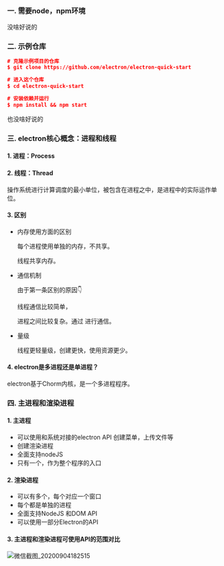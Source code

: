 ### 一. 需要node，npm环境

没啥好说的

### 二. 示例仓库

```json
# 克隆示例项目的仓库
$ git clone https://github.com/electron/electron-quick-start

# 进入这个仓库
$ cd electron-quick-start

# 安装依赖并运行
$ npm install && npm start
```

也没啥好说的

### 三. electron核心概念：进程和线程

#### 1. 进程：Process

#### 2. 线程：Thread

操作系统进行计算调度的最小单位，被包含在进程之中，是进程中的实际运作单位。

#### 3. 区别

- 内存使用方面的区别

  每个进程使用单独的内存，不共享。

  线程共享内存。

- 通信机制

  由于第一条区别的原因👇

  线程通信比较简单，

  进程之间比较复杂。通过  进行通信。

- 量级

  线程更轻量级，创建更快，使用资源更少。

#### 4. electron是多进程还是单进程？

electron基于Chorm内核，是一个多进程程序。

### 四. 主进程和渲染进程

#### 1. 主进程

- 可以使用和系统对接的electron API 创建菜单，上传文件等
- 创建渲染进程
- 全面支持nodeJS
- 只有一个，作为整个程序的入口

#### 2. 渲染进程

- 可以有多个，每个对应一个窗口
- 每个都是单独的进程
- 全面支持NodeJS 和DOM API
- 可以使用一部分Electron的API

#### 3. 主进程和渲染进程可使用API的范围对比

![微信截图_20200904182515](https://tvax2.sinaimg.cn/large/006lIpJvgy1giesl1prmjj30zj0m0k0s.jpg)





